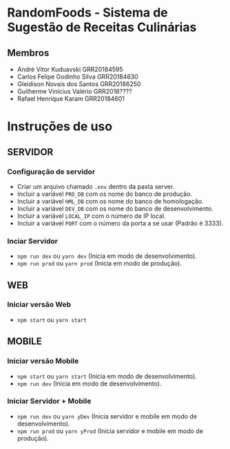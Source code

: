 # RandomFoods - Sistema de Sugestão de Receitas Culinárias
## Membros
  - André Vitor Kuduavski GRR20184595
  - Carlos Felipe Godinho Silva GRR20184630
  - Gleidison Novais dos Santos GRR20186250
  - Guilherme Vinicius Valério GRR2018????
  - Rafael Henrique Karam GRR20184601

# Instruções de uso
## SERVIDOR
### Configuração de servidor
  - Criar um arquivo chamado `.env` dentro da pasta server.
  - Incluir a variável `PRD_DB` com os nome do banco de produção.
  - Incluir a variável `HML_DB` com os nome do banco de homologação.
  - Incluir a variável `DEV_DB` com os nome do banco de desenvolvimento.
  - Incluir a variável `LOCAL_IP` com o número de IP local.
  - Incluir a variável `PORT` com o número da porta a se usar (Padrão é 3333).
### Inciar Servidor
  - `npm run dev` ou `yarn dev` (Inicia em modo de desenvolvimento).
  - `npm run prod` ou `yarn prod` (Inicia em modo de produção).

## WEB
### Iniciar versão Web
  - `npm start` ou `yarn start`

## MOBILE
### Iniciar versão Mobile
  - `npm start` ou `yarn start` (Inicia em modo de desenvolvimento).
  - `npm run dev` (Inicia em modo de desenvolvimento).

### Iniciar Servidor + Mobile
  - `npm run dev` ou `yarn yDev` (Inicia servidor e mobile em modo de desenvolvimento).
  - `npm run prod` ou `yarn yProd` (Inicia servidor e mobile em modo de produção).